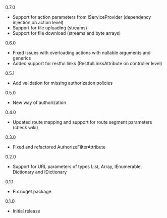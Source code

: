 0.7.0
- Support for action parameters from IServiceProvider (dependency injection on action level)
- Support for file uploading (streams)
- Support for file download (streams and byte arrays)

0.6.0 
- Fixed issues with overloading actions with nullable arguments and generics
- Added support for restful links (RestfulLinksAttribute on controller level)

0.5.1 
- Add validation for missing authorization policies

0.5.0 
- New way of authorization

0.4.0 
- Updated route mapping and support for route segment parameters (check wiki)

0.3.0 
- Fixed and refactored AuthorizeFilterAttribute

0.2.0 
- Support for URL parameters of types List, Array, IEnumerable, Dictionary and IDictionary

0.1.1 
- Fix nuget package

0.1.0 
- Initial release
